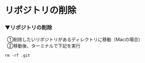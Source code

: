 # リポジトリの削除
### ▼リポジトリの削除<br>
&ensp;①削除したいリポジトリがあるディレクトリに移動（Macの場合）<br>
&ensp;②移動後、ターミナルで下記を実行<br>
```git
rm -rf .git
```

<br>
